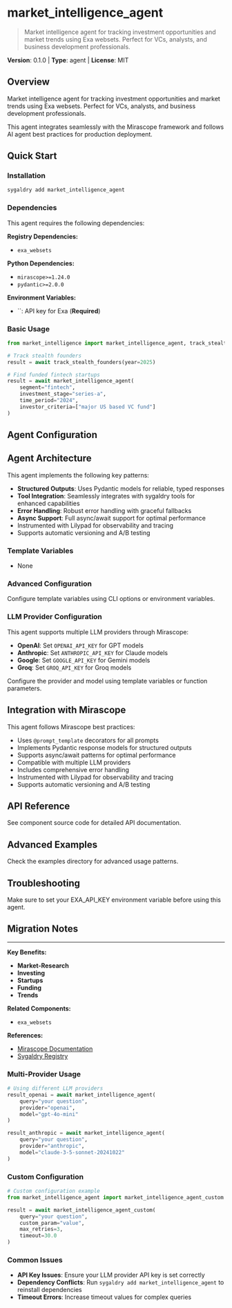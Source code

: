 # market_intelligence_agent
> Market intelligence agent for tracking investment opportunities and market trends using Exa websets. Perfect for VCs, analysts, and business development professionals.

**Version**: 0.1.0 | **Type**: agent | **License**: MIT

## Overview

Market intelligence agent for tracking investment opportunities and market trends using Exa websets. Perfect for VCs, analysts, and business development professionals.

This agent integrates seamlessly with the Mirascope framework and follows AI agent best practices for production deployment.

## Quick Start

### Installation

```bash
sygaldry add market_intelligence_agent
```

### Dependencies

This agent requires the following dependencies:

**Registry Dependencies:**

- `exa_websets`

**Python Dependencies:**

- `mirascope>=1.24.0`
- `pydantic>=2.0.0`

**Environment Variables:**

- ``: API key for Exa (**Required**)

### Basic Usage

```python
from market_intelligence import market_intelligence_agent, track_stealth_founders

# Track stealth founders
result = await track_stealth_founders(year=2025)

# Find funded fintech startups
result = await market_intelligence_agent(
    segment="fintech",
    investment_stage="series-a",
    time_period="2024",
    investor_criteria=["major US based VC fund"]
)
```

## Agent Configuration

## Agent Architecture

This agent implements the following key patterns:

- **Structured Outputs**: Uses Pydantic models for reliable, typed responses
- **Tool Integration**: Seamlessly integrates with sygaldry tools for enhanced capabilities
- **Error Handling**: Robust error handling with graceful fallbacks
- **Async Support**: Full async/await support for optimal performance
- Instrumented with Lilypad for observability and tracing
- Supports automatic versioning and A/B testing

### Template Variables

- None

### Advanced Configuration

Configure template variables using CLI options or environment variables.

### LLM Provider Configuration

This agent supports multiple LLM providers through Mirascope:

- **OpenAI**: Set `OPENAI_API_KEY` for GPT models
- **Anthropic**: Set `ANTHROPIC_API_KEY` for Claude models
- **Google**: Set `GOOGLE_API_KEY` for Gemini models
- **Groq**: Set `GROQ_API_KEY` for Groq models

Configure the provider and model using template variables or function parameters.

## Integration with Mirascope

This agent follows Mirascope best practices:

- Uses `@prompt_template` decorators for all prompts
- Implements Pydantic response models for structured outputs
- Supports async/await patterns for optimal performance
- Compatible with multiple LLM providers
- Includes comprehensive error handling
- Instrumented with Lilypad for observability and tracing
- Supports automatic versioning and A/B testing

## API Reference

See component source code for detailed API documentation.

## Advanced Examples

Check the examples directory for advanced usage patterns.

## Troubleshooting

Make sure to set your EXA_API_KEY environment variable before using this agent.

## Migration Notes

---

**Key Benefits:**

- **Market-Research**
- **Investing**
- **Startups**
- **Funding**
- **Trends**

**Related Components:**

- `exa_websets`

**References:**

- [Mirascope Documentation](https://mirascope.com)
- [Sygaldry Registry](https://github.com/greyhaven-ai/sygaldry)

### Multi-Provider Usage

```python
# Using different LLM providers
result_openai = await market_intelligence_agent(
    query="your question",
    provider="openai",
    model="gpt-4o-mini"
)

result_anthropic = await market_intelligence_agent(
    query="your question",
    provider="anthropic",
    model="claude-3-5-sonnet-20241022"
)
```

### Custom Configuration

```python
# Custom configuration example
from market_intelligence_agent import market_intelligence_agent_custom

result = await market_intelligence_agent_custom(
    query="your question",
    custom_param="value",
    max_retries=3,
    timeout=30.0
)
```

### Common Issues

- **API Key Issues**: Ensure your LLM provider API key is set correctly
- **Dependency Conflicts**: Run `sygaldry add market_intelligence_agent` to reinstall dependencies
- **Timeout Errors**: Increase timeout values for complex queries
